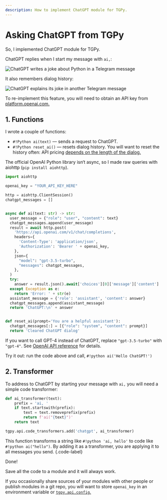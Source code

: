 ```yaml
---
description: How to implement ChatGPT module for TGPy.
---
```


# Asking ChatGPT from TGPy

So, I implemented ChatGPT module for TGPy.

ChatGPT replies when I start my message with `ai,`:

![ChatGPT writes a joke about Python in a Telegram message](/assets/tgpy/chatgpt1.jpg)

It also remembers dialog history:

![ChatGPT explains its joke in another Telegram message](/assets/tgpy/chatgpt2.jpg)

To re-implement this feature, you will need to obtain an API key from [platform.openai.com.](https://platform.openai.com)

## 1. Functions

I wrote a couple of functions:

- `#!Python ai(text)` — sends a request to ChatGPT.
- `#!Python reset_ai()` — resets dialog history. You will want to reset the history often: API pricing [depends on the length of the dialog.](https://openai.com/pricing)

The official OpenAI Python library isn‘t async, so I made raw queries with aiohttp (`pip install aiohttp`).

```python
import aiohttp

openai_key = "YOUR_API_KEY_HERE"

http = aiohttp.ClientSession()
chatgpt_messages = []


async def ai(text: str) -> str:
  user_message = {"role": "user", "content": text}
  chatgpt_messages.append(user_message)
  result = await http.post(
    'https://api.openai.com/v1/chat/completions',
    headers={
      'Content-Type': 'application/json',
      'Authorization': 'Bearer ' + openai_key,
    },
    json={ 
      "model": "gpt-3.5-turbo",
      "messages": chatgpt_messages,
    },
  )
  try:
    answer = result.json().await['choices'][0]['message']['content']
  except Exception as e:
    return 'Error: ' + str(e)
  assistant_message = {'role': 'assistant', 'content': answer}
  chatgpt_messages.append(assistant_message)
  return 'ChatGPT:\n' + answer


def reset_ai(prompt='You are a helpful assistant'):
  chatgpt_messages[:] = [{"role": "system", "content": prompt}]
  return 'Cleared ChatGPT dialog'
```

If you want to call GPT-4 instead of ChatGPT, replace `"gpt-3.5-turbo"` with `"gpt-4"`. See
[OpenAI API reference](https://platform.openai.com/docs/api-reference) for details.

Try it out: run the code above and call, `#!python ai('Hello ChatGPT!')`

## 2. Transformer

To address to ChatGPT by starting your message with `ai,` you will need a simple code transformer:

```python
def ai_transformer(text):
    prefix = 'ai, '
    if text.startswith(prefix):
        text = text.removeprefix(prefix)
        return f'ai("{text}")'
    return text

tgpy.api.code_transformers.add('chatgpt', ai_transformer)
```

This function transforms a string like `#!python 'ai, hello'` to code like `#!python ai("hello")`. 
By adding it as a transformer, you are applying it to all messages you send.
{.code-label}

Done!

Save all the code to a module and it will always work.

If you occasionally share sources of your modules with other people or publish modules in a git repo, you will want 
to store `openai_key` in an environment variable or [`tgpy.api.config`.](../extensibility/api#config)
